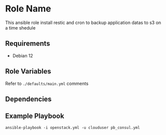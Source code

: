Role Name
=========

This ansible role install restic and cron to backup application datas to s3 on a time shedule

Requirements
------------

- Debian 12

Role Variables
--------------

Refer to `./defaults/main.yml` comments

Dependencies
------------


Example Playbook
----------------

`ansible-playbook -i openstack.yml -u clouduser pb_consul.yml`

